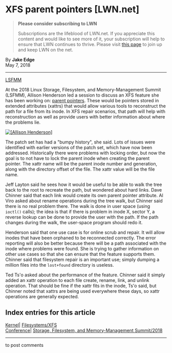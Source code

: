 # XFS parent pointers [LWN.net]

> **Please consider subscribing to LWN**
> 
> Subscriptions are the lifeblood of LWN.net. If you appreciate this content and would like to see more of it, your subscription will help to ensure that LWN continues to thrive. Please visit [this page](/Promo/nst-nag1/subscribe) to join up and keep LWN on the net. 

By **Jake Edge**  
May 7, 2018 

* * *

[LSFMM](/Articles/lsfmm2018/)

At the 2018 Linux Storage, Filesystem, and Memory-Management Summit (LSFMM), Allison Henderson led a session to discuss an XFS feature she has been working on: [parent pointers](/Articles/752308/). These would be pointers stored in extended attributes (xattrs) that would allow various tools to reconstruct the path for a file from its inode. In XFS repair scenarios, that path will help with reconstruction as well as provide users with better information about where the problems lie. 

[ ![\[Allison Henderson\]](https://static.lwn.net/images/2018/lsf-henderson-sm.jpg) ](/Articles/753478/)

The patch set has had a "bumpy history", she said. Lots of issues were identified with earlier versions of the patch set, which have now been addressed. Historically there were problems with locking order, but now the goal is to not have to lock the parent inode when creating the parent pointer. The xattr name will be the parent inode number and generation, along with the directory offset of the file. The xattr value will be the file name. 

Jeff Layton said he sees how it would be useful to be able to walk the tree back to the root to recreate the path, but wondered about hard links. Dave Chinner said that each link would create its own parent pointer attribute. Al Viro asked about rename operations during the tree walk, but Chinner said there is no real problem there. The walk is done in user space (using `ioctl()` calls); the idea is that if there is problem in inode X, sector Y, a reverse lookup can be done to provide the user with the path. If the path changes during the walk, the user-space program should redo it. 

Henderson said that one use case is for online scrub and repair. It will allow inodes that have been orphaned to be reconnected correctly. The error reporting will also be better because there will be a path associated with the inode where problems were found. She is trying to gather information on other use cases so that she can ensure that the feature supports them. Chinner said that filesystem repair is an important use; simply dumping a million files into the `lost+found` directory is useless. 

Ted Ts'o asked about the performance of the feature. Chinner said it simply added an xattr operation to each file create, rename, link, and unlink operation. That should be fine if the xattr fits in the inode, Ts'o said, but Chinner noted that xattrs are being used everywhere these days, so xattr operations are generally expected. 

  
Index entries for this article  
---  
[Kernel](/Kernel/Index)| [Filesystems/XFS](/Kernel/Index#Filesystems-XFS)  
[Conference](/Archives/ConferenceIndex/)| [Storage, Filesystem, and Memory-Management Summit/2018](/Archives/ConferenceIndex/#Storage_Filesystem_and_Memory-Management_Summit-2018)  
  


* * *

to post comments 
